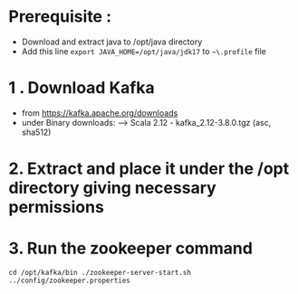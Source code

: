 # Prerequisite : 

* Download and extract java to /opt/java directory
* Add this line `export JAVA_HOME=/opt/java/jdk17` to `~\.profile` file

# 1 . Download Kafka

* from https://kafka.apache.org/downloads
* under Binary downloads: --> Scala 2.12  - kafka_2.12-3.8.0.tgz (asc, sha512)

# 2. Extract and place it under the /opt directory giving necessary permissions

# 3. Run the zookeeper command

`
cd /opt/kafka/bin
./zookeeper-server-start.sh ../config/zookeeper.properties
`
